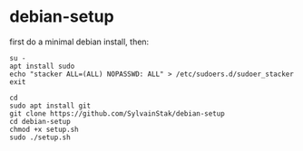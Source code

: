# debian-setup

first do a minimal debian install, then:
```
su -
apt install sudo
echo "stacker ALL=(ALL) NOPASSWD: ALL" > /etc/sudoers.d/sudoer_stacker
exit

cd
sudo apt install git
git clone https://github.com/SylvainStak/debian-setup
cd debian-setup
chmod +x setup.sh
sudo ./setup.sh
```

